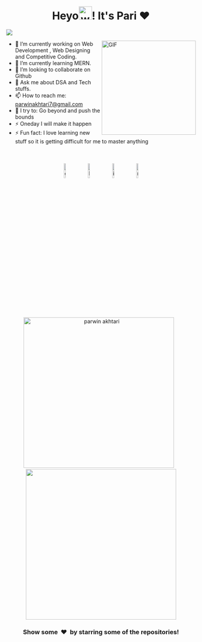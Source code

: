 <h1 align="center">Heyo<img alt="wave" src="https://emojis.slackmojis.com/emojis/images/1588177020/8809/wave_hello.gif?1588177020" width="35">! It's Pari ❤  </h1>

![](https://activity-graph.herokuapp.com/graph?username=parwinakhtari&theme=react-dark&hide_border=true&area=true)

<img align="right" height="250px" alt="GIF" src="https://cdna.artstation.com/p/assets/images/images/008/239/984/large/hanna-shmakova-busines-woman-signature-image2.jpg?1511406332" padding="5px" />

- 🔭 I’m currently working on Web Development , Web Designing and Competitive Coding.
- 🌱 I’m currently learning MERN.
- 👯 I’m looking to collaborate on Github
- 💬 Ask me about DSA and Tech stuffs.
- 📫 How to reach me: parwinakhtari7@gmail.com
- 🧗 I try to: Go beyond and push the bounds
- ⚡ Oneday I will make it happen 
- ⚡ Fun fact: I love learning new stuff so it is getting difficult for me to master anything 

</br>




<p align="center" >
	<a href="https://github.com/parwinakhtari"><img alt="github" width="10%" style="padding:5px" src="https://img.icons8.com/clouds/100/000000/github.png"/></a>
	<a href="https://www.linkedin.com/in/parwin-akhtari-9599981a9/"><img alt="linkedin" width="10%" style="padding:5px" src="https://img.icons8.com/clouds/100/000000/linkedin.png"/></a>
	<a href="https://www.instagram.com/_.pari.19._/"><img alt="instagram" width="10%" style="padding:5px" src="https://img.icons8.com/clouds/100/000000/instagram.png"/></a>
	<a href="https://parwinakhtari7.medium.com/"><img alt="medium" width="10%" style="padding:5px" src="https://img.icons8.com/clouds/100/000000/goodnotes.png"/></a>
	
</p>



<p align='center'><img width="400px" src="https://github-readme-streak-stats.herokuapp.com/?user=parwinakhtari&theme=radical" alt="parwin akhtari" />&nbsp; &nbsp;<img width="400px" src="https://github-readme-stats.vercel.app/api?username=parwinakhtari&count_private=true&theme=radical"/></p>

<!--START_SECTION_PROFILE_VIEWS:readme-info-->
<!--END_SECTION_PROFILE_VIEWS:readme-info-->

<!--START_SECTION_LINES_OF_CODE:readme-info-->
<!--END_SECTION_LINES_OF_CODE:readme-info-->

<!--START_CONTRIBUTIONS:readme-info-->
<!--END_CONTRIBUTIONS:readme-info-->

<!--START_SECTION_DAILY_COMMIT:readme-info-->
<!--END_SECTION_DAILY_COMMIT:readme-info-->

<!--START_SECTION_WEEKLY_COMMIT:readme-info-->
<!--END_SECTION_WEEKLY_COMMIT:readme-info-->

<!--START_SECTION_LANGUAGE:readme-info-->
<!--END_SECTION_LANGUAGE:readme-info-->

<h3 align='center'>Show some &nbsp;❤️&nbsp; by starring some of the repositories! </h3> 


